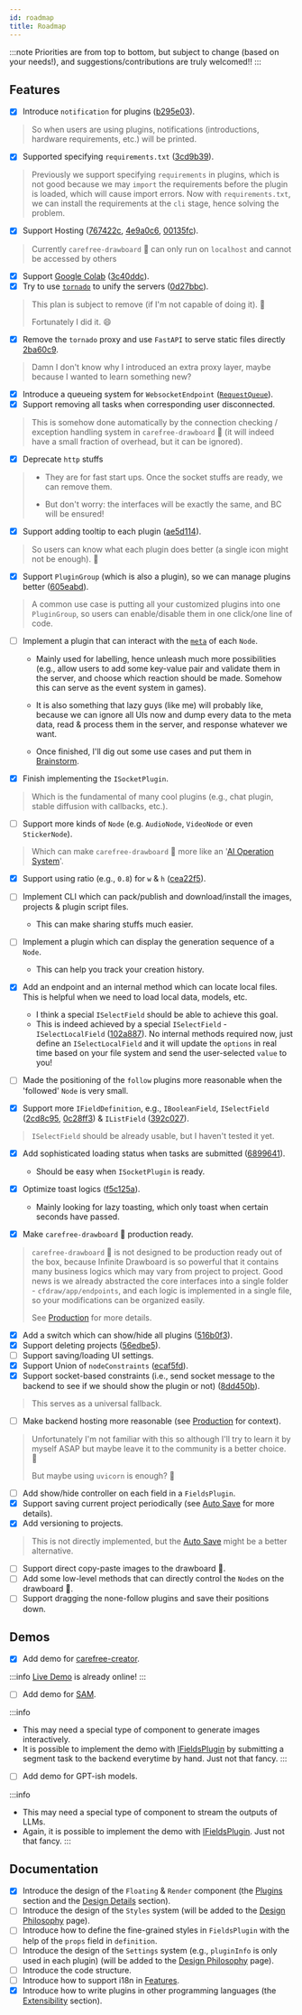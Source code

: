 ```yaml
---
id: roadmap
title: Roadmap
---
```


:::note
Priorities are from top to bottom, but subject to change (based on your needs!), and suggestions/contributions are truly welcomed!!
:::

## Features

- [x] Introduce `notification` for plugins ([b295e03](https://github.com/carefree0910/carefree-drawboard/commit/b295e03a69083279899294379da02dbacec190c8)).

> So when users are using plugins, notifications (introductions, hardware requirements, etc.) will be printed.

- [x] Supported specifying `requirements.txt` ([3cd9b39](https://github.com/carefree0910/carefree-drawboard/commit/3cd9b3912016ab5f8cadee12296de655989127e3)).

> Previously we support specifying `requirements` in plugins, which is not good because we may `import` the requirements before the plugin is loaded, which will cause import errors. Now with `requirements.txt`, we can install the requirements at the `cli` stage, hence solving the problem.

- [x] Support Hosting ([767422c](https://github.com/carefree0910/carefree-drawboard/commit/767422c4475e6fff4d23085af2acb928a11315ad), [4e9a0c6](https://github.com/carefree0910/carefree-drawboard/commit/4e9a0c6b8641a28bec0eef3b14a8f978b1cffe0e), [00135fc](https://github.com/carefree0910/carefree-drawboard/commit/00135fccf555fdfa6e832015f587fdabee7a8432)).

> Currently `carefree-drawboard` 🎨 can only run on `localhost` and cannot be accessed by others

- [x] Support [Google Colab](https://colab.research.google.com/github/carefree0910/carefree-drawboard/blob/dev/examples/server.ipynb) ([3c40ddc](https://github.com/carefree0910/carefree-drawboard/commit/3c40ddc438ead7299dcd0c9b1b07832f321f9234)).
- [x] Try to use [`tornado`](https://github.com/tornadoweb/tornado) to unify the servers ([0d27bbc](https://github.com/carefree0910/carefree-drawboard/commit/0d27bbc11fd831ca6cb45c589d658ef77514e7fa)).

> This plan is subject to remove (if I'm not capable of doing it). 🤣
> 
> Fortunately I did it. 😄

- [x] Remove the `tornado` proxy and use `FastAPI` to serve static files directly [2ba60c9](https://github.com/carefree0910/carefree-drawboard/commit/2ba60c92c555b83e6aee9bf9f81cde111c815955).

> Damn I don't know why I introduced an extra proxy layer, maybe because I wanted to learn something new?

- [x] Introduce a queueing system for `WebsocketEndpoint` ([`RequestQueue`](/docs/user-guides/features#requestqueue)).
- [x] Support removing all tasks when corresponding user disconnected.

> This is somehow done automatically by the connection checking / exception handling system in `carefree-drawboard` 🎨 (it will indeed have a small fraction of overhead, but it can be ignored).

- [x] Deprecate `http` stuffs

> * They are for fast start ups. Once the socket stuffs are ready, we can remove them.
>
> * But don't worry: the interfaces will be exactly the same, and BC will be ensured!

- [x] Support adding tooltip to each plugin ([ae5d114](https://github.com/carefree0910/carefree-drawboard/commit/ae5d114ff055cce9a04fd17286932b1e6c72b0ff)).

> So users can know what each plugin does better (a single icon might not be enough). 🤣

- [x] Support `PluginGroup` (which is also a plugin), so we can manage plugins better ([605eabd](https://github.com/carefree0910/carefree-drawboard/commit/605eabd41fda1b4715af2ce83870246009e20a86)).

> A common use case is putting all your customized plugins into one `PluginGroup`, so users can enable/disable them in one click/one line of code.

- [ ] Implement a plugin that can interact with the [`meta`](/docs/user-guides/features#meta) of each `Node`.

    * Mainly used for labelling, hence unleash much more possibilities (e.g., allow users to add some key-value pair and validate them in the server, and choose which reaction should be made. Somehow this can serve as the event system in games).

    * It is also something that lazy guys (like me) will probably like, because we can ignore all UIs now and dump every data to the meta data, read & process them in the server, and response whatever we want.

    * Once finished, I'll dig out some use cases and put them in [Brainstorm](/docs/reference/brainstorm).

- [x] Finish implementing the `ISocketPlugin`.

> Which is the fundamental of many cool plugins (e.g., chat plugin, stable diffusion with callbacks, etc.).

- [ ] Support more kinds of `Node` (e.g. `AudioNode`, `VideoNode` or even `StickerNode`).

> Which can make `carefree-drawboard` 🎨 more like an '[AI Operation System](/docs/reference/brainstorm#the-ai-operation-system)'.

- [x] Support using ratio (e.g., `0.8`) for `w` & `h` ([cea22f5](https://github.com/carefree0910/carefree-drawboard/commit/cea22f5896145b4da420b06c75aecab9f2012951)).
- [ ] Implement CLI which can pack/publish and download/install the images, projects & plugin script files.

    * This can make sharing stuffs much easier.

- [ ] Implement a plugin which can display the generation sequence of a `Node`.

    * This can help you track your creation history.

- [x] Add an endpoint and an internal method which can locate local files. This is helpful when we need to load local data, models, etc.

    * I think a special `ISelectField` should be able to achieve this goal.
    * This is indeed achieved by a special `ISelectField` - `ISelectLocalField` ([102a887](https://github.com/carefree0910/carefree-drawboard/commit/102a887daafba4c8b6632821acc35794146df44e)). No internal methods required now, just define an `ISelectLocalField` and it will update the `options` in real time based on your file system and send the user-selected `value` to you!

- [ ] Made the positioning of the `follow` plugins more reasonable when the 'followed' `Node` is very small.
- [x] Support more `IFieldDefinition`, e.g., `IBooleanField`, `ISelectField` ([2cd8c95](https://github.com/carefree0910/carefree-drawboard/commit/2cd8c95ea1afb0d2148c49cd9ff25b97ff9b7603), [0c28ff3](https://github.com/carefree0910/carefree-drawboard/commit/0c28ff34ec5235576e40056d16a0c91637132b53)) & `IListField` ([392c027](https://github.com/carefree0910/carefree-drawboard/commit/392c027c342d167ee507820be68dbdd6ab79ddad)).

> `ISelectField` should be already usable, but I haven't tested it yet.

- [x] Add sophisticated loading status when tasks are submitted ([6899641](https://github.com/carefree0910/carefree-drawboard/commit/68996415503d5d34273731e162c3696287b825bd)).

    * Should be easy when `ISocketPlugin` is ready.

- [x] Optimize toast logics ([f5c125a](https://github.com/carefree0910/carefree-drawboard/commit/f5c125a590a7f41a2b4f38c590b0effaf1b38279)).

    * Mainly looking for lazy toasting, which only toast when certain seconds have passed.

- [x] Make `carefree-drawboard` 🎨 production ready.

> `carefree-drawboard` 🎨 is not designed to be production ready out of the box, because Infinite Drawboard is so powerful that it contains many business logics which may vary from project to project. Good news is we already abstracted the core interfaces into a single folder - `cfdraw/app/endpoints`, and each logic is implemented in a single file, so your modifications can be organized easily.
> 
> See [Production](/docs/user-guides/production) for more details.

- [x] Add a switch which can show/hide all plugins ([516b0f3](https://github.com/carefree0910/carefree-drawboard/commit/516b0f3e937042f8e3754adaddc5a31a105d6a6d)).
- [x] Support deleting projects ([56edbe5](https://github.com/carefree0910/carefree-drawboard/commit/56edbe53f595ce5708d01b6ae8df3ab657f1920a)).
- [ ] Support saving/loading UI settings.
- [x] Support Union of `nodeConstraints` ([ecaf5fd](https://github.com/carefree0910/carefree-drawboard/commit/ecaf5fdf2e754e79c9f62bb620a2f5a006edebb2)).
- [x] Support socket-based constraints (i.e., send socket message to the backend to see if we should show the plugin or not) ([8dd450b](https://github.com/carefree0910/carefree-drawboard/commit/8dd450bb31a9359532101a993ffd35dd839ae0c2)).

> This serves as a universal fallback.

- [ ] Make backend hosting more reasonable (see [Production](/docs/user-guides/production) for context).

> Unfortunately I'm not familiar with this so although I'll try to learn it by myself ASAP but maybe leave it to the community is a better choice. 🤣
>
> But maybe using `uvicorn` is enough? 🤔

- [ ] Add show/hide controller on each field in a `FieldsPlugin`.
- [x] Support saving current project periodically (see [Auto Save](/docs/user-guides/features#auto-save) for more details).
- [x] Add versioning to projects.

> This is not directly implemented, but the [Auto Save](/docs/user-guides/features#auto-save) might be a better alternative.

- [ ] Support direct copy-paste images to the drawboard 🎨.
- [ ] Add some low-level methods that can directly control the `Node`s on the drawboard 🎨.
- [ ] Support dragging the none-follow plugins and save their positions down.

## Demos

- [x] Add demo for [carefree-creator](https://github.com/carefree0910/carefree-creator).

:::info
[Live Demo](https://drawboard-demo.nolibox.com/) is already online!
:::

- [ ] Add demo for [SAM](https://github.com/facebookresearch/segment-anything).

:::info
* This may need a special type of component to generate images interactively.
* It is possible to implement the demo with [IFieldsPlugin](/docs/plugins/IFieldsPlugin) by submitting a segment task to the backend everytime by hand. Just not that fancy.
:::

- [ ] Add demo for GPT-ish models.

:::info
* This may need a special type of component to stream the outputs of LLMs.
* Again, it is possible to implement the demo with [IFieldsPlugin](/docs/plugins/IFieldsPlugin). Just not that fancy.
:::

## Documentation

- [x] Introduce the design of the `Floating` & `Render` component (the [Plugins](/docs/reference/design-philosophy#plugins) section and the [Design Details](/docs/reference/design-philosophy#design-details) section).
- [ ] Introduce the design of the `Styles` system (will be added to the [Design Philosophy](/docs/reference/design-philosophy) page).
- [ ] Introduce how to define the fine-grained styles in `FieldsPlugin` with the help of the `props` field in `definition`.
- [ ] Introduce the design of the `Settings` system (e.g., `pluginInfo` is only used in each plugin) (will be added to the [Design Philosophy](/docs/reference/design-philosophy) page).
- [ ] Introduce the code structure.
- [ ] Introduce how to support i18n in [Features](/docs/user-guides/features).
- [x] Introduce how to write plugins in other programming languages (the [Extensibility](/docs/reference/design-philosophy#extensibility) section).
